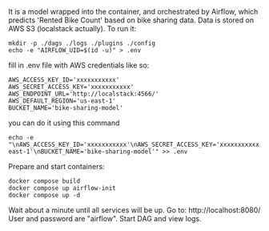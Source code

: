 It is a model wrapped into the container, and orchestrated by Airflow, which predicts 'Rented Bike Count' based on bike sharing​ data. Data is stored on AWS S3 (localstack actually).
To run it:
```
mkdir -p ./dags ./logs ./plugins ./config
echo -e "AIRFLOW_UID=$(id -u)" > .env
```
fill in .env file with AWS credentials like so:
```
AWS_ACCESS_KEY_ID='xxxxxxxxxxx'
AWS_SECRET_ACCESS_KEY='xxxxxxxxxxx'
AWS_ENDPOINT_URL='http://localstack:4566/'
AWS_DEFAULT_REGION='us-east-1'
BUCKET_NAME='bike-sharing-model'
```
you can do it using this command
```
echo -e "\nAWS_ACCESS_KEY_ID='xxxxxxxxxxx'\nAWS_SECRET_ACCESS_KEY='xxxxxxxxxxx'\nAWS_ENDPOINT_URL='http://localstack:4566/'\nAWS_DEFAULT_REGION='us-east-1'\nBUCKET_NAME='bike-sharing-model'" >> .env
```
Prepare and start containers:

```
docker compose build
docker compose up airflow-init
docker compose up -d
```
Wait about a minute until all services will be up. Go to:
http://localhost:8080/ 
User and password are "airflow". Start DAG and view logs.
